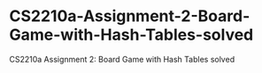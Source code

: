 # CS2210a-Assignment-2-Board-Game-with-Hash-Tables-solved
CS2210a Assignment 2: Board Game with Hash Tables solved
